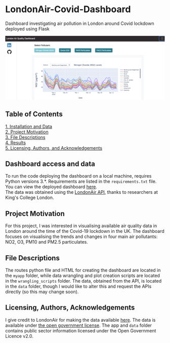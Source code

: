 # LondonAir-Covid-Dashboard
Dashboard investigating air pollution in London around Covid lockdown deployed using Flask

![Sample Image of Dashboard](images/sample.png)

## Table of Contents
[1. Installation and Data](#installation-and-data) \
[2. Project Motivation](#project-motivation) \
[3. File Descriptions](#file-descriptions) \
[4. Results](#results) \
[5. Licensing, Authors, and Acknowledgements](#licensing) 

## Dashboard access and data
To run the code deploying the dashboard on a local machine, requires Python versions 3.\*. Requirements are listed in the `requirements.txt` file. 
You can view the deployed dashboard [here](https://london-air-covid-webapp.herokuapp.com/). 
\
The data was obtained using the [LondonAir API](https://www.londonair.org.uk/LondonAir/API/), thanks to researchers at King's College London.

## Project Motivation
For this project, I was interested in visualising available air quality data in London around the time of the Covid-19 lockdown in the UK. The dashboard focuses on visualising the trends and changes in four main air pollutants: NO2, O3, PM10 and PM2.5 particulates. 

## File Descriptions
The routes python file and HTML for creating the dashboard are located in the `myapp` folder, while data wrangling and plot creation scripts are located in the `wrangling_scripts` folder. The data, obtained from the API, is located in the `data` folder, though I would like to alter this and request the APIs directly (so this may change soon).


## Licensing, Authors, Acknowledgements <a name="licensing"></a>
I give credit to LondonAir for making the data available [here](http://api.erg.kcl.ac.uk/AirQuality/help). The data is available under [the open government license](http://www.nationalarchives.gov.uk/doc/open-government-licence/version/2/).
The app and `data` folder contains public sector information licensed under the Open Government Licence v2.0.
